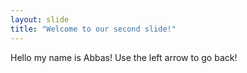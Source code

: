 ```yaml
---
layout: slide
title: "Welcome to our second slide!"
---
```

Hello my name is Abbas!
Use the left arrow to go back!
